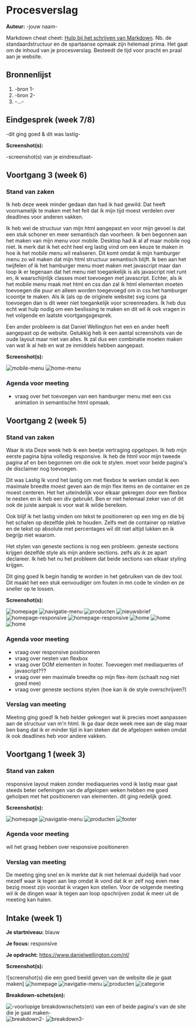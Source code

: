 # Procesverslag
**Auteur:** -jouw naam-

Markdown cheat cheet: [Hulp bij het schrijven van Markdown](https://github.com/adam-p/markdown-here/wiki/Markdown-Cheatsheet). Nb. de standaardstructuur en de spartaanse opmaak zijn helemaal prima. Het gaat om de inhoud van je procesverslag. Besteedt de tijd voor pracht en praal aan je website.



## Bronnenlijst
1. -bron 1-
2. -bron 2-
3. -...-



## Eindgesprek (week 7/8)

-dit ging goed & dit was lastig-

**Screenshot(s):**

-screenshot(s) van je eindresultaat-



## Voortgang 3 (week 6)

### Stand van zaken

Ik heb deze week minder gedaan dan had ik had gewild. Dat heeft voornamelijk te maken met het feit dat ik mijn tijd moest verdelen over deadlines voor anderen vakken.

Ik heb wel de structuur van mijn html aangepast en voor mijn gevoel is dat een stuk schoner en meer semantisch dan voorheen.
Ik ben begonnen aan het maken van mijn menu voor mobile. Desktop had ik al af maar mobile nog niet. Ik merk dat ik het echt heel erg lastig vind om een keuze te maken in hoe ik het mobile menu wil realiseren. Dit komt omdat ik mijn hamburger menu zo wil maken dat mijn html structuur semantisch blijft. Ik ben aan het twijfelen of ik het hamburger menu moet maken met javascript maar dan loop ik er tegenaan dat het menu niet toegankelijk is als javascript niet runt en, ik waarschijnlijk classes moet toevoegen met javascript. Echter, als ik het mobile menu maak met html en css dan zal ik html elementen moeten toevoegen die puur en alleen worden toegevoegd om in css het hamburger icoontje te maken. Als ik (als op de originele website) svg icons ga toevoegen dan is dit weer niet toegankelijk voor screenreaders.
Ik heb dus echt wat hulp nodig om een beslissing te maken en dit wil ik ook vragen in het volgende en laatste voortgangsgesprek.

Een ander probleem is dat Daniel Wellington het een en ander heeft aangepast op de website. Gelukkig heb ik een aantal screenshots van de oude layout maar niet van alles. Ik zal dus een combinatie moeten maken van wat ik al heb en wat ze inmiddels hebben aangepast.

**Screenshot(s):**

![mobile-menu](images/voortgang3-1.jpg)
![home-menu](images/voortgang3-2.jpg)

### Agenda voor meeting

- vraag over het toevoegen van een hamburger menu met een css animation in semantische html opmaak.

## Voortgang 2 (week 5)

### Stand van zaken

Waar ik sta
Deze week heb ik een beetje vertraging opgelopen. Ik heb mijn eerste pagina bijna volledig responsive. Ik heb de html voor mijn tweede pagina af en ben begonnen om die ook te stylen. moet voor beide pagina's de disclaimer nog toevoegen.

Dit was Lastig
Ik vond het lastig om met flexbox te werken omdat ik een maximale breedte moest geven aan de mijn flex items en de container en ze moest centeren. Het het uiteindelijk voor elkaar gekregen door een flexbox te nesten en ik heb een div gebruikt. Ben er niet helemaal zeker van of dit ook de juiste aanpak is voor wat ik wilde bereiken.

Ook blijf ik het lastig vinden om tekst te positioneren op een img en die bij het schalen op dezelfde plek te houden. Zelfs met de container op relative en de tekst op absolute met percentages wil dit niet altijd lukken en ik begrijp niet waarom.

Het stylen van geneste sections is nog een probleem. geneste sections krijgen dezelfde style als mijn andere sections. zelfs als ik ze apart declareer. Ik heb het nu het probleem dat beide sections van elkaar styling krijgen.

Dit ging goed
Ik begin handig te worden in het gebruiken van de dev tool. Dit maakt het een stuk eenvoudiger om fouten in mn code te vinden en ze sneller op te lossen.

**Screenshot(s):**

![homepage](images/voortgang2-home1.jpg)
![navigatie-menu](images/voortgang2-home2.jpg)
![producten](images/voortgang2-home3.jpg)
![nieuwsbrief](images/voortgang2-home4.jpg)
![homepage-responsive](images/voortgang2-home5.jpg)
![homepage-responsive](images/voortgang2-home6.jpg)
![home](images/voortgang2-home7.jpg)
![home](images/voortgang2-home8.jpg)
![home](images/voortgang2-home9.jpg)


### Agenda voor meeting

- vraag over responsive positioneren
- vraag over nesten van flexbox
- vraag over DOM elementen in footer. Toevoegen met mediaqueries of javascript???
- vraag over een maximale breedte op mijn flex-item (schaalt nog niet goed mee)
- vraag over geneste sections stylen (hoe kan ik de style overschrijven?)

### Verslag van meeting

Meeting ging goed! Ik heb helder gekregen wat ik precies moet aanpassen aan de structuur van m'n html. Ik ga daar deze week mee aan de slag maar ben bang dat ik er minder tijd in kan steken dat de afgelopen weken omdat ik ook deadlines heb voor andere vakken.


## Voortgang 1 (week 3)

### Stand van zaken

responsive layout maken zonder mediaqueries vond ik lastig maar gaat steeds beter oefeningen van de afgelopen weken hebben me goed geholpen met het positioneren van elementen. dit ging redelijk goed.

**Screenshot(s):**

![homepage](images/voortgang1.0.jpg)
![navigatie-menu](images/voortgang1.1.jpg)
![producten](images/voortgang1.2.jpg)
![footer](images/voortgang1.3.jpg)

### Agenda voor meeting

wil het graag hebben over responsive positioneren

### Verslag van meeting

De meeting ging snel en ik merkte dat ik niet helemaal duidelijk had voor mezelf waar ik tegen aan liep omdat ik vond dat ik er zelf nog even mee bezig moest zijn voordat ik vragen kon stellen. Voor de volgende meeting wil ik de dingen waar ik tegen aan loop opschrijven zodat ik meer uit de meeting kan halen.



## Intake (week 1)

**Je startniveau:** blauw

**Je focus:** responsive

**Je opdracht:** https://www.danielwellington.com/nl/

**Screenshot(s):**

![screenshot(s) die een goed beeld geven van de website die je gaat maken]
![homepage](images/home.png)
![navigatie-menu](images/menu.png)
![producten](images/assortiment.png)
![categorie](images/category.png)

**Breakdown-schets(en):**

![-voorlopige breakdownschets(en) van een of beide pagina's van de site die je gaat maken-](images/breakdown-1.jpg) ![breakdown2-](images/breakdown-2.jpg) ![breakdown3-](images/breakdown-3.jpg)
